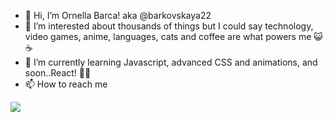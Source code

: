 - 👋 Hi, I’m Ornella Barca! aka @barkovskaya22 
- 👀 I’m interested about thousands of things but I could say technology, video games, anime, languages, cats and coffee are what powers me 😺☕
- 🌱 I’m currently learning Javascript, advanced CSS and animations, and soon..React! 👩‍💻
- 📫 How to reach me 
<a href="http://www.linkedin.com/in/ornellab"> 
<img src="{https://img.shields.io/badge/LinkedIn-0077B5?style=for-the-badge&logo=linkedin&logoColor=white}" /> </a>

<!---
barkovskaya22/barkovskaya22 is a ✨ special ✨ repository because its `README.md` (this file) appears on your GitHub profile.
You can click the Preview link to take a look at your changes.
--->
